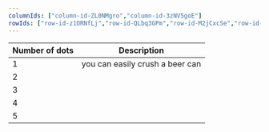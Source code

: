 ```yaml
---
columnIds: ["column-id-ZL0NMgro","column-id-3zNV5goE"]
rowIds: ["row-id-z1ORNfLj","row-id-QLbq3GPm","row-id-M2jCxcSe","row-id-lAnGuSY4","row-id-p7RCBiFK","row-id-gob0kmJF"]
---
```


| Number of dots | Description                     |
| -------------- | ------------------------------- |
| 1              | you can easily crush a beer can |
| 2              |                                 |
| 3              |                                 |
| 4              |                                 |
| 5              |                                 |